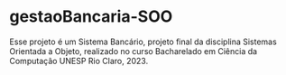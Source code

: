 # gestaoBancaria-SOO
Esse projeto é um Sistema Bancário, projeto final da disciplina Sistemas Orientada a Objeto, realizado no curso Bacharelado em Ciência da Computação UNESP Rio Claro, 2023.
